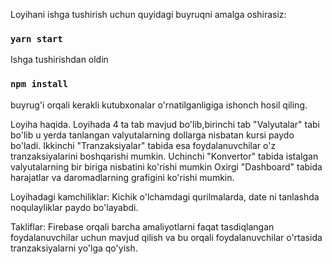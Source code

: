 Loyihani ishga tushirish uchun quyidagi buyruqni amalga oshirasiz:
### `yarn start`

Ishga tushirishdan oldin 
### `npm install`
buyrug'i orqali kerakli kutubxonalar o'rnatilganligiga ishonch hosil qiling.


Loyiha haqida.
Loyihada 4 ta tab mavjud bo'lib,birinchi tab "Valyutalar" tabi bo'lib u yerda tanlangan valyutalarning dollarga nisbatan kursi paydo bo'ladi.
Ikkinchi "Tranzaksiyalar" tabida esa foydalanuvchilar o'z tranzaksiyalarini boshqarishi mumkin.
Uchinchi "Konvertor" tabida istalgan valyutalarning bir biriga nisbatini ko'rishi mumkin
Oxirgi "Dashboard" tabida harajatlar va daromadlarning grafigini ko'rishi mumkin.

Loyihadagi kamchiliklar:
Kichik o'lchamdagi qurilmalarda, date ni tanlashda noqulayliklar paydo bo'layabdi.

Takliflar:
Firebase orqali barcha amaliyotlarni faqat tasdiqlangan foydalanuvchilar uchun mavjud qilish va bu orqali foydalanuvchilar o'rtasida tranzaksiyalarni yo'lga qo'yish.
